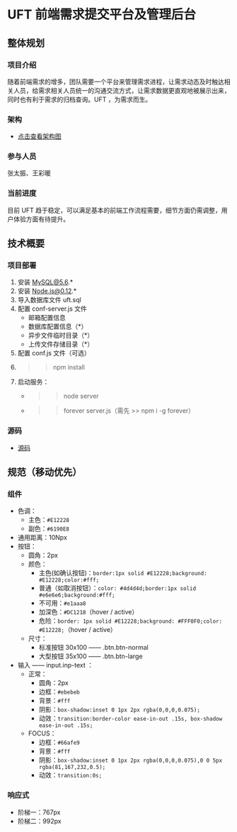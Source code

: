 # UFT 前端需求提交平台及管理后台

## 整体规划

### 项目介绍

随着前端需求的增多，团队需要一个平台来管理需求进程，让需求动态及时触达相关人员，给需求相关人员统一的沟通交流方式，让需求数据更直观地被展示出来，同时也有利于需求的归档查询。UFT ，为需求而生。

### 架构

* [点击查看架构图](http://naotu.baidu.com/file/15371b9a7691fbd529d6cb8d744ba7e7?token=55e245a819077ea9)

### 参与人员

张太振、王彩暖

### 当前进度

目前 UFT 趋于稳定，可以满足基本的前端工作流程需要，细节方面仍需调整，用户体验方面有待提升。

## 技术概要

### 项目部署

1. 安装 MySQL@5.6.*
2. 安装 Node.js@0.12.*
3. 导入数据库文件 uft.sql
4. 配置 conf-server.js 文件
	* 邮箱配置信息
	* 数据库配置信息（*）
	* 异步文件临时目录（*）
	* 上传文件存储目录（*）
5. 配置 conf.js 文件（可选）
6. >> npm install
7. 启动服务：
	* >> node server
	* >> forever server.js（需先 >> npm i -g forever）

### 源码

* [源码](https://github.com/o2team/UFT)

## 规范（移动优先）

### 组件

* 色调：
	* 主色：`#E12228`
	* 副色：`#6190E8`
* 通用距离：10Npx
* 按钮：
	* 圆角：2px
	* 颜色：
		* 主色(如确认按钮)：`border:1px solid #E12228;background: #E12228;color:#fff;`
		* 普通（如取消按钮）：`color: #4d4d4d;border:1px solid #e6e6e6;background:#fff;`
		* 不可用：`#e1aaa8`
		* 加深色：`#DC1218`（hover / active）
		* 危险：`border: 1px solid #E12228;background: #FFF0F0;color: #E12228;`（hover / active）
	* 尺寸：
		* 标准按钮 30x100 —— .btn.btn-normal
		* 大型按钮 35x100 —— .btn.btn-large
* 输入 —— input.inp-text ：
	* 正常：
		* 圆角：2px
		* 边框：`#ebebeb`
		* 背景：`#fff`
		* 阴影：`box-shadow:inset 0 1px 2px rgba(0,0,0,0.075);`
		* 动效：`transition:border-color ease-in-out .15s, box-shadow ease-in-out .15s;`
	* FOCUS：
		* 边框：`#66afe9`
		* 背景：`#fff`
		* 阴影：`box-shadow:inset 0 1px 2px rgba(0,0,0,0.075),0 0 5px rgba(81,167,232,0.5);`
		* 动效：`transition:0s;`

### 响应式

* 阶梯一：767px
* 阶梯二：992px